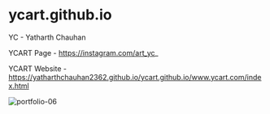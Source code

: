 # ycart.github.io

YC - Yatharth Chauhan

YCART Page - https://instagram.com/art_yc_

YCART Website - https://yatharthchauhan2362.github.io/ycart.github.io/www.ycart.com/index.html

![portfolio-06](https://user-images.githubusercontent.com/75237577/173244124-9230ff13-822a-4bb3-9668-8a4809ae4643.png)

